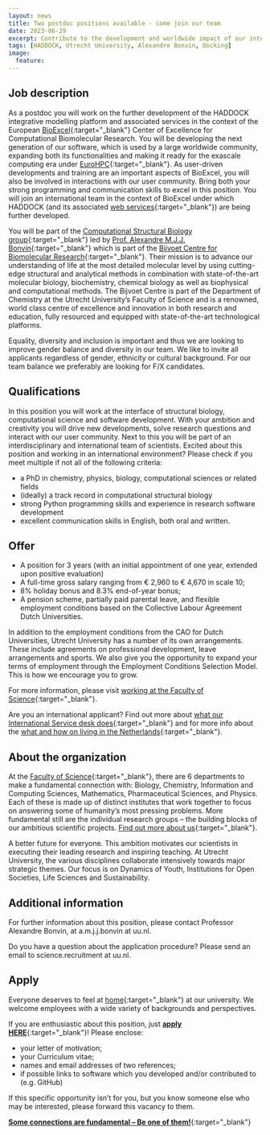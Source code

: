 ```yaml
---
layout: news
title: Two postdoc positions available - come join our team
date: 2023-06-29
excerpt: Contribute to the development and worldwide impact of our integrative modelling software HADDOCK in the context of the European BioExcel Center of Excellence.
tags: [HADDOCK, Utrecht University, Alexandre Bonvin, Docking]
image:
  feature:
---
```


## Job description

As a postdoc you will work on the further development of the HADDOCK integrative modelling platform and associated services in the context of the European [BioExcel](https://www.bioexcel.eu){:target="_blank"} Center of Excellence for Computational Biomolecular Research. You will be developing the next generation of our software, which is used by a large worldwide community, expanding both its functionalities and making it ready for the exascale computing era under [EuroHPC](https://eurohpc-ju.europa.eu){:target="_blank"}. As user-driven developments and training are an important aspects of BioExcel, you will also be involved in interactions with our user community. Bring both your strong programming and communication skills to excel in this position. You will join an international team in the context of BioExcel under which HADDOCK (and its associated [web services](https://wenmr.science.uu.nl){:target="_blank"}) are being further developed.

You will be part of the [Computational Structural Biology group](https://www.bonvinlab.org/){:target="_blank"} led by [Prof. Alexandre M.J.J. Bonvin](https://www.uu.nl/staff/AMJJBonvin){:target="_blank"} which is part of the [Bijvoet Centre for Biomolecular Research](https://www.uu.nl/en/research/bijvoet-centre-for-biomolecular-research){:target="_blank"}. Their mission is to advance our understanding of life at the most detailed molecular level by using cutting-edge structural and analytical methods in combination with state-of-the-art molecular biology, biochemistry, chemical biology as well as biophysical and computational methods. The Bijvoet Centre is part of the Department of Chemistry at the Utrecht University’s Faculty of Science and is a renowned, world class centre of excellence and innovation in both research and education, fully resourced and equipped with state-of-the-art technological platforms.

Equality, diversity and inclusion is important and thus we are looking to improve gender balance and diversity in our team. We like to invite all applicants regardless of gender, ethnicity or cultural background. For our team balance we preferably are looking for F/X candidates.

## Qualifications

In this position you will work at the interface of structural biology, computational science and software development. With your ambition and creativity you will drive new developments, solve research questions and interact with our user community. Next to this you will be part of an interdisciplinary and international team of scientists. Excited about this position and working in an international environment? Please check if you meet multiple if not all of the following criteria:

* a PhD in chemistry, physics, biology, computational sciences or related fields
* (ideally) a track record in computational structural biology
* strong Python programming skills and experience in research software development
* excellent communication skills in English, both oral and written.

## Offer

* A position for 3 years (with an initial appointment of one year, extended upon positive evaluation)
* A full-time gross salary ranging from € 2,960 to € 4,670 in scale 10;
* 8% holiday bonus and 8.3% end-of-year bonus;
* A pension scheme, partially paid parental leave, and flexible employment conditions based on the Collective Labour Agreement Dutch Universities.

In addition to the employment conditions from the CAO for Dutch Universities, Utrecht University has a number of its own arrangements. These include agreements on professional development, leave arrangements and sports. We also give you the opportunity to expand your terms of employment through the Employment Conditions Selection Model. This is how we encourage you to grow.

For more information, please visit [working at the Faculty of Science](https://www.uu.nl/en/organisation/working-at-the-faculty-of-science?utm_source=fundamental-connections&utm_medium=printuitingen){:target="_blank"}.

Are you an international applicant? Find out more about [what our International Service desk does](https://www.uu.nl/en/organisation/international-staff-and-guests/international-service-desk){:target="_blank"} and for more info about the [what and how on living in the Netherlands](https://www.uu.nl/en/organisation/international-staff-and-guests/visiting-utrecht-university/about-utrecht-the-netherlands){:target="_blank"}.

## About the organization

At the [Faculty of Science](https://www.uu.nl/en/organisation/faculty-of-science){:target="_blank"}, there are 6 departments to make a fundamental connection with: Biology, Chemistry, Information and Computing Sciences, Mathematics, Pharmaceutical Sciences, and Physics. Each of these is made up of distinct institutes that work together to focus on answering some of humanity’s most pressing problems. More fundamental still are the individual research groups – the building blocks of our ambitious scientific projects. [Find out more about us](https://youtu.be/jhszp4b2ukI){:target="_blank"}.

A better future for everyone. This ambition motivates our scientists in executing their leading research and inspiring teaching. At Utrecht University, the various disciplines collaborate intensively towards major strategic themes. Our focus is on Dynamics of Youth, Institutions for Open Societies, Life Sciences and Sustainability.


## Additional information

For further information about this position, please contact Professor Alexandre Bonvin, at a.m.j.j.bonvin at uu.nl.

Do you have a question about the application procedure? Please send an email to science.recruitment at uu.nl.

## Apply

Everyone deserves to feel at [home](https://www.uu.nl/en/organisation/equality-diversity-inclusion){:target="_blank"} at our university. We welcome employees with a wide variety of backgrounds and perspectives.

If you are enthusiastic about this position, just [__apply HERE__](https://ssl1.peoplexs.com/Peoplexs22/CandidatesPortalNoLogin/ApplicationForm.cfm?PortalID=4124&VacatureID=1212219){:target="_blank"}! Please enclose:

* your letter of motivation;
* your Curriculum vitae;
* names and email addresses of two references;
* if possible links to software which you developed and/or contributed to (e.g. GitHub)


If this specific opportunity isn’t for you, but you know someone else who may be interested, please forward this vacancy to them.

[__Some connections are fundamental – Be one of them!__](https://youtu.be/jhszp4b2ukI){:target="_blank"}
